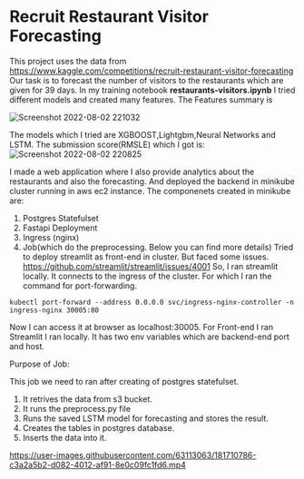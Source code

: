 
# Recruit Restaurant Visitor Forecasting


This project uses the data from https://www.kaggle.com/competitions/recruit-restaurant-visitor-forecasting
Our task is to forecast the number of visitors to the restaurants which are given for 39 days.
In my training notebook **restaurants-visitors.ipynb** I tried different models
and created many features. The Features summary is

![Screenshot 2022-08-02 221032](https://user-images.githubusercontent.com/63113063/182428138-35b62997-955e-42cf-b293-9975d044953e.png)


The models which I tried are XGBOOST,Lightgbm,Neural Networks and LSTM.
The submission score(RMSLE) which I got is:
![Screenshot 2022-08-02 220825](https://user-images.githubusercontent.com/63113063/182427741-0cc66990-82a7-416b-a356-f766105e44dd.png)


I made a web application where I also provide analytics about the restaurants and also the forecasting.
And deployed the backend in minikube cluster running in aws ec2 instance.
The componenets created in minikube are:
1) Postgres Statefulset
2) Fastapi Deployment
3) Ingress (nginx)
4) Job(which do the preprocessing. Below you can find more details)
Tried to deploy streamlit as front-end in cluster. But faced some issues.
https://github.com/streamlit/streamlit/issues/4001
So, I ran streamlit locally. It connects to the ingress of the cluster.
For which I ran the command for port-forwarding.
```
kubectl port-forward --address 0.0.0.0 svc/ingress-nginx-controller -n ingress-nginx 30005:80
```
Now I can access it at browser as localhost:30005.
For Front-end I ran Streamlit I ran locally. It has two env variables which are backend-end port and host.

Purpose of Job:

This job we need to ran after creating of postgres statefulset.
1) It retrives the data from s3 bucket.
2) It runs the preprocess.py file
3) Runs the saved LSTM model for forecasting and stores the result.
4) Creates the tables in postgres database.
5) Inserts the data into it.




https://user-images.githubusercontent.com/63113063/181710786-c3a2a5b2-d082-4012-af91-8e0c09fc1fd6.mp4

